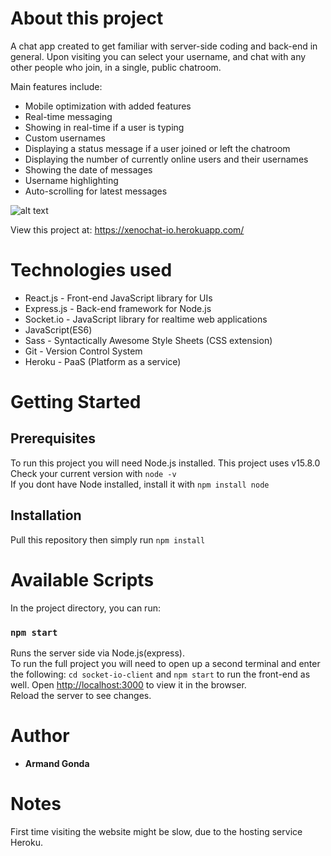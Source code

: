 # About this project

A chat app created to get familiar with server-side coding and back-end in general.
Upon visiting you can select your username, and chat with any other people who join, in a single, public chatroom.

Main features include:
- Mobile optimization with added features
- Real-time messaging
- Showing in real-time if a user is typing
- Custom usernames
- Displaying a status message if a user joined or left the chatroom
- Displaying the number of currently online users and their usernames
- Showing the date of messages
- Username highlighting
- Auto-scrolling for latest messages


![alt text](https://i.gyazo.com/85e4ad68bdd7fe08790b6e13dbe03a4c.png)

View this project at: https://xenochat-io.herokuapp.com/

# Technologies used

* React.js - Front-end JavaScript library for UIs
* Express.js - Back-end framework for Node.js
* Socket.io - JavaScript library for realtime web applications
* JavaScript(ES6)
* Sass - Syntactically Awesome Style Sheets (CSS extension)
* Git - Version Control System
* Heroku - PaaS (Platform as a service)

# Getting Started
## Prerequisites

To run this project you will need Node.js installed. This project uses v15.8.0\
Check your current version with ``` node -v ```\
If you dont have Node installed, install it with ``` npm install node ```
## Installation

Pull this repository then simply run ``` npm install ```

# Available Scripts

In the project directory, you can run:

### `npm start`

Runs the server side via Node.js(express).\
To run the full project you will need to open up a second terminal and enter the following:
```cd socket-io-client``` and ```npm start``` to run the front-end as well.
Open [http://localhost:3000](http://localhost:3000) to view it in the browser.\
Reload the server to see changes.

# Author

* **Armand Gonda**

# Notes
First time visiting the website might be slow, due to the hosting service Heroku.
